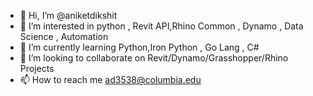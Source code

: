- 👋 Hi, I’m @aniketdikshit
- 👀 I’m interested in python , Revit API,Rhino Common , Dynamo , Data Science , Automation
- 🌱 I’m currently learning Python,Iron Python , Go Lang , C#
- 💞️ I’m looking to collaborate on Revit/Dynamo/Grasshopper/Rhino Projects
- 📫 How to reach me ad3538@columbia.edu

<!---
aniketdikshit/aniketdikshit is a ✨ special ✨ repository because its `README.md` (this file) appears on your GitHub profile.
You can click the Preview link to take a look at your changes.
--->
